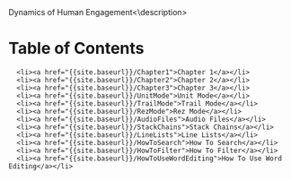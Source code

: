 <html lang="en-us">
  <head>
    <meta charset="UTF-8">
    <title>{{ page.title }}</title>
    <description>Dynamics of Human Engagement<\description>
  </head>
  <body>
      <h1 class="project-name">Table of Contents</h1>
      
  
      <li><a href="{{site.baseurl}}/Chapter1">Chapter 1</a></li>
      <li><a href="{{site.baseurl}}/Chapter2">Chapter 2</a></li>
      <li><a href="{{site.baseurl}}/Chapter3">Chapter 3</a></li>
      <li><a href="{{site.baseurl}}/UnitMode">Unit Mode</a></li>
      <li><a href="{{site.baseurl}}/TrailMode">Trail Mode</a></li>
      <li><a href="{{site.baseurl}}/RezMode">Rez Mode</a></li>
      <li><a href="{{site.baseurl}}/AudioFiles">Audio Files</a></li>
      <li><a href="{{site.baseurl}}/StackChains">Stack Chains</a></li>
      <li><a href="{{site.baseurl}}/LineLists">Line Lists</a></li>
      <li><a href="{{site.baseurl}}/HowToSearch">How To Search</a></li>
      <li><a href="{{site.baseurl}}/HowToFilter">How To Filter</a></li>
      <li><a href="{{site.baseurl}}/HowToUseWordEditing">How To Use Word Editing</a></li>    
   
